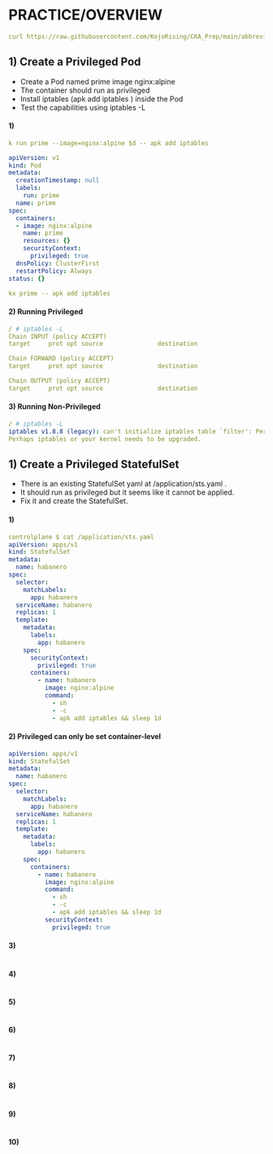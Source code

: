 # PRACTICE/OVERVIEW
```yaml
curl https://raw.githubusercontent.com/KojoRising/CKA_Prep/main/abbreviated_alias.sh > alias.sh && source alias.sh
```

## 1) Create a Privileged Pod
- Create a Pod named prime image nginx:alpine
- The container should run as privileged
- Install iptables (apk add iptables ) inside the Pod
- Test the capabilities using iptables -L

#### 1) 
```yaml
k run prime --image=nginx:alpine $d -- apk add iptables

apiVersion: v1
kind: Pod
metadata:
  creationTimestamp: null
  labels:
    run: prime
  name: prime
spec:
  containers:
  - image: nginx:alpine
    name: prime
    resources: {}
    securityContext:
      privileged: true
  dnsPolicy: ClusterFirst
  restartPolicy: Always
status: {}

kx prime -- apk add iptables
```

#### 2) Running Privileged
```yaml
/ # iptables -L
Chain INPUT (policy ACCEPT)
target     prot opt source               destination         

Chain FORWARD (policy ACCEPT)
target     prot opt source               destination         

Chain OUTPUT (policy ACCEPT)
target     prot opt source               destination    
```

#### 3) Running Non-Privileged
```yaml
/ # iptables -L
iptables v1.8.8 (legacy): can't initialize iptables table `filter': Permission denied (you must be root)
Perhaps iptables or your kernel needs to be upgraded.
```

## 1) Create a Privileged StatefulSet
- There is an existing StatefulSet yaml at /application/sts.yaml .
- It should run as privileged but it seems like it cannot be applied.
- Fix it and create the StatefulSet.

#### 1) 
```yaml
controlplane $ cat /application/sts.yaml
apiVersion: apps/v1
kind: StatefulSet
metadata:
  name: habanero
spec:
  selector:
    matchLabels:
      app: habanero
  serviceName: habanero
  replicas: 1
  template:
    metadata:
      labels:
        app: habanero
    spec:
      securityContext:
        privileged: true
      containers:
        - name: habanero
          image: nginx:alpine
          command:
            - sh
            - -c
            - apk add iptables && sleep 1d
```

#### 2) Privileged can only be set container-level
```yaml
apiVersion: apps/v1
kind: StatefulSet
metadata:
  name: habanero
spec:
  selector:
    matchLabels:
      app: habanero
  serviceName: habanero
  replicas: 1
  template:
    metadata:
      labels:
        app: habanero
    spec:
      containers:
        - name: habanero
          image: nginx:alpine
          command:
            - sh
            - -c
            - apk add iptables && sleep 1d
          securityContext:
            privileged: true
```

#### 3)
```yaml

```

#### 4) 
```yaml

```

#### 5)
```yaml

```

#### 6)
```yaml

```

#### 7)
```yaml

```

#### 8)
```yaml

```

#### 9)
```yaml

```

#### 10)
```yaml

```

